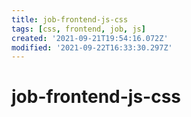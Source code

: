 ```yaml
---
title: job-frontend-js-css
tags: [css, frontend, job, js]
created: '2021-09-21T19:54:16.072Z'
modified: '2021-09-22T16:33:30.297Z'
---
```


# job-frontend-js-css


